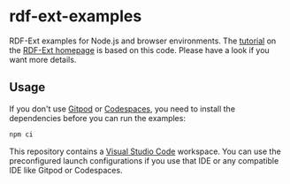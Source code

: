 # rdf-ext-examples

RDF-Ext examples for Node.js and browser environments.
The [tutorial](https://rdf-ext.org/tutorial/) on the [RDF-Ext homepage](htttps://rdf-ext.org/) is based on this code.
Please have a look if you want more details. 

## Usage

If you don't use [Gitpod](https://www.gitpod.io/) or [Codespaces](https://github.com/features/codespaces), you need to install the dependencies before you can run the examples:

```bash
npm ci
```

This repository contains a [Visual Studio Code](https://code.visualstudio.com/) workspace.
You can use the preconfigured launch configurations if you use that IDE or any compatible IDE like Gitpod or Codespaces.
